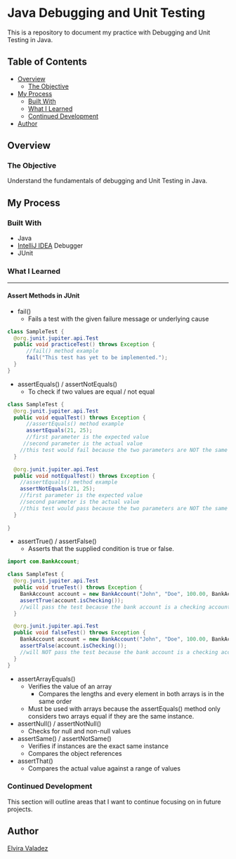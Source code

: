 # Java Debugging and Unit Testing

This is a repository to document my practice with Debugging and Unit Testing in Java.

## Table of Contents

- [Overview](#overview)
    - [The Objective](#the-objective)
- [My Process](#my-process)
    - [Built With](#built-with)
    - [What I Learned](#what-i-learned)
    - [Continued Development](#continued-development)
- [Author](#author)

## Overview

### The Objective

Understand the fundamentals of debugging and Unit Testing in Java.

## My Process

### Built With

- Java
- [IntelliJ IDEA](https://www.jetbrains.com/help/idea/discover-intellij-idea.html) Debugger
- JUnit

### What I Learned

---

#### Assert Methods in JUnit
* fail()
  * Fails a test with the given failure message or underlying cause

```java
class SampleTest {
  @org.junit.jupiter.api.Test
  public void practiceTest() throws Exception {
      //fail() method example
      fail("This test has yet to be implemented.");
  }
}
```
* assertEquals() / assertNotEquals()
  * To check if two values are equal / not equal

```java
class SampleTest {
  @org.junit.jupiter.api.Test
  public void equalTest() throws Exception {
      //assertEquals() method example
      assertEquals(21, 25);
      //first parameter is the expected value
     //second parameter is the actual value
    //this test would fail because the two parameters are NOT the same
  }

  @org.junit.jupiter.api.Test
  public void notEqualTest() throws Exception {
    //assertEquals() method example
    assertNotEquals(21, 25);
    //first parameter is the expected value
    //second parameter is the actual value
    //this test would pass because the two parameters are NOT the same
  }
  
}
```

* assertTrue() / assertFalse()
  * Asserts that the supplied condition is true or false.

```java
import com.BankAccount;

class SampleTest {
  @org.junit.jupiter.api.Test
  public void trueTest() throws Exception {
    BankAccount account = new BankAccount("John", "Doe", 100.00, BankAccount.checking); //BankAccount.checking represents that the account is a checking account
    assertTrue(account.isChecking());
    //will pass the test because the bank account is a checking account
  }

  @org.junit.jupiter.api.Test
  public void falseTest() throws Exception {
    BankAccount account = new BankAccount("John", "Doe", 100.00, BankAccount.checking); //BankAccount.checking represents that the account is a checking account
    assertFalse(account.isChecking());
    //will NOT pass the test because the bank account is a checking account
  }
}
```

* assertArrayEquals()
  * Verifies the value of an array
      * Compares the lengths and every element in both arrays is in the same order
  * Must be used with arrays because the assertEquals() method only considers two arrays equal if they are the same instance.
* assertNull() / assertNotNull()
  * Checks for null and non-null values
* assertSame() / assertNotSame()
  * Verifies if instances are the exact same instance
  * Compares the object references
* assertThat()
  * Compares the actual value against a range of values

### Continued Development

This section will outline areas that I want to continue focusing on in future projects.


## Author

[Elvira Valadez](https://github.com/elviravaladez)